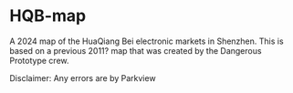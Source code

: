 # HQB-map  
A 2024 map of the HuaQiang Bei electronic markets in Shenzhen.  This is based on a previous 2011? map that was created by the Dangerous Prototype crew.
  
Disclaimer: Any errors are by Parkview  
